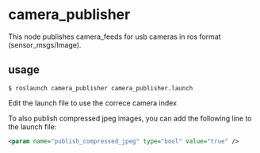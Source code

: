 # camera_publisher
This node publishes camera_feeds for usb cameras in ros format (sensor_msgs/Image). 

## usage
```
$ roslaunch camera_publisher camera_publisher.launch
```
Edit the launch file to use the correce camera index

To also publish compressed jpeg images, you can add the following line to the launch file:
```xml
<param name="publish_compressed_jpeg" type="bool" value="true" />
```
